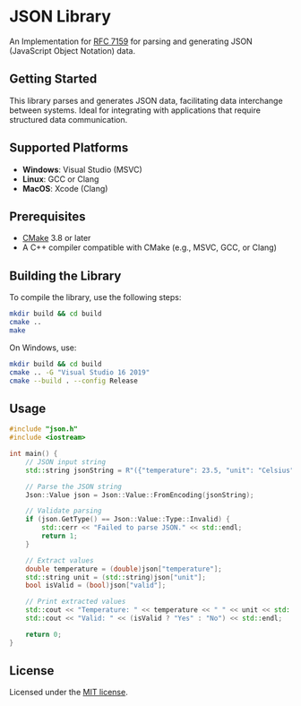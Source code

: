 # JSON Library

An Implementation for [RFC 7159](https://tools.ietf.org/html/rfc7159) for parsing and generating JSON (JavaScript Object
Notation) data.

## Getting Started

This library parses and generates JSON data, facilitating data interchange between systems. Ideal for integrating with
applications that require structured data communication.

## Supported Platforms

- **Windows**: Visual Studio (MSVC)
- **Linux**: GCC or Clang
- **MacOS**: Xcode (Clang)

## Prerequisites

- [CMake](https://cmake.org/) 3.8 or later
- A C++ compiler compatible with CMake (e.g., MSVC, GCC, or Clang)

## Building the Library

To compile the library, use the following steps:

```sh
mkdir build && cd build
cmake ..
make
```

On Windows, use:

```sh
mkdir build && cd build
cmake .. -G "Visual Studio 16 2019"
cmake --build . --config Release
```

## Usage

```cpp
#include "json.h"
#include <iostream>

int main() {
    // JSON input string
    std::string jsonString = R"({"temperature": 23.5, "unit": "Celsius", "valid": true})";

    // Parse the JSON string
    Json::Value json = Json::Value::FromEncoding(jsonString);

    // Validate parsing
    if (json.GetType() == Json::Value::Type::Invalid) {
        std::cerr << "Failed to parse JSON." << std::endl;
        return 1;
    }

    // Extract values
    double temperature = (double)json["temperature"];
    std::string unit = (std::string)json["unit"];
    bool isValid = (bool)json["valid"];

    // Print extracted values
    std::cout << "Temperature: " << temperature << " " << unit << std::endl;
    std::cout << "Valid: " << (isValid ? "Yes" : "No") << std::endl;

    return 0;
}
```

## License

Licensed under the [MIT license](LICENSE.md).
